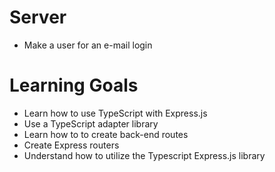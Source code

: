 # Server
* Make a user for an e-mail login

# Learning Goals
* Learn how to use TypeScript with Express.js
* Use a TypeScript adapter library 
* Learn how to to create back-end routes
* Create Express routers 
* Understand how to utilize the Typescript Express.js library